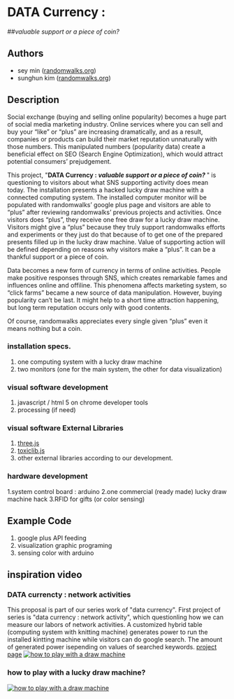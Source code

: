 # DATA Currency :
##<i>valuable support or a piece of coin? </i>

## Authors
- sey min ([randomwalks.org](https://www.randomwalks.org))
- sunghun kim ([randomwalks.org](https://www.randomwalks.org))

## Description
Social exchange (buying and selling online popularity) becomes a huge part of social media marketing industry. Online services where you can sell and buy  your “like” or “plus” are increasing dramatically, and as a result, companies or products can build their market reputation unnaturally with those numbers. This manipulated numbers (popularity data) create a beneficial effect on SEO (Search Engine Optimization), which would attract potential consumers’ prejudgement.

This project, "<strong>DATA Currency : <i>valuable support or a piece of coin? </i></strong>"</style> is questioning to visitors about what SNS supporting activity does mean today. The installation presents a hacked lucky draw machine with a connected computing system. The installed computer monitor will be populated with randomwalks’ google plus page and visitors are able to “plus” after reviewing randomwalks’ previous projects and activities. Once visitors does “plus”, they receive one free draw for a lucky draw machine. Visitors might give a “plus” because they truly support randomwalks efforts and experiments or they just do that because of to get one of the prepared presents filled up in the lucky draw machine. Value of supporting action will be defined depending on reasons why visitors make a “plus”. It can be a thankful support or a piece of coin. 

Data becomes a new form of currency in terms of online activities. People make positive responses through SNS, which creates remarkable fames and influences online and offiline. This phenomena affects marketing system, so “click farms” became a new source of data manipulation. However, buying popularity can’t be last. It might help to a short time attraction happening, but long term reputation occurs only with good contents. 

Of course, randomwalks appreciates every single given “plus” even it means nothing but a coin.

### installation specs.
1. one computing system with a lucky draw machine
2. two monitors (one for the main system, the other for data visualization)

### visual software development
1. javascript / html 5 on chrome developer tools
2. processing (if need)

### visual software External Libraries
1. [three.js](https://www.threejs.org)
2. [toxiclib.js](https://www.http://haptic-data.com/toxiclibsjs/)
3. other external libraries according to our development.

### hardware development
1.system control board : arduino
2.one commercial (ready made) lucky draw machine hack
3.RFID for gifts (or color sensing)

## Example Code
1. google plus API feeding
2. visualization graphic programing
3. sensing color with arduino

## inspiration video

### DATA currencty : network activities
This proposal is part of our series work of "data currency". First project of series is "data currency : network activity", which questionling how we can measure our labors of network activities. A customized hybrid table (computing system with knitting machine) generates power to run the installed kintting machine while visitors can do google search. The amount of generated power isepending on values of searched keywords.
[project page](http://randomwalks.org/public_lab/randomwalkshome/datacurrency-data-currency-powered-by-network-actions/)
[![how to play with a draw machine](http://farm9.staticflickr.com/8252/8639998000_c972847f44.jpg)](http://vimeo.com/60152860)

### how to play with a lucky draw machine?
[![how to play with a draw machine](http://img.youtube.com/vi/cPyPRa1F-dM/0.jpg)](http://www.youtube.com/watch?v=cPyPRa1F-dM)

